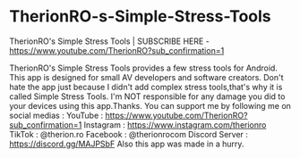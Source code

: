 # TherionRO-s-Simple-Stress-Tools
TherionRO's Simple Stress Tools | SUBSCRIBE HERE - https://www.youtube.com/TherionRO?sub_confirmation=1



TherionRO's Simple Stress Tools provides a few stress tools for Android. This app is designed for small AV developers and software creators. Don't hate the app just because I didn't add complex stress tools,that's why it is called Simple Stress Tools. I'm NOT responsible for any damage you did to your devices using this app.Thanks. You can support me by following me on social medias : YouTube : https://www.youtube.com/TherionRO?sub_confirmation=1 Instagram : https://www.instagram.com/therionro TikTok : @therion.ro Facebook : @therionrocom Discord Server : https://discord.gg/MAJPSbF
Also this app was made in a hurry.
